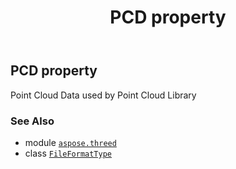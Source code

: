 ﻿---
title: PCD property
second_title: Aspose.3D for Python via .NET API References
description: 
type: docs
weight: 160
url: /python-net/aspose.threed/fileformattype/pcd/
is_root: false
---

## PCD property


Point Cloud Data used by Point Cloud Library

### See Also
* module [`aspose.threed`](../../)
* class [`FileFormatType`](/3d/python-net/aspose.threed/fileformattype)
